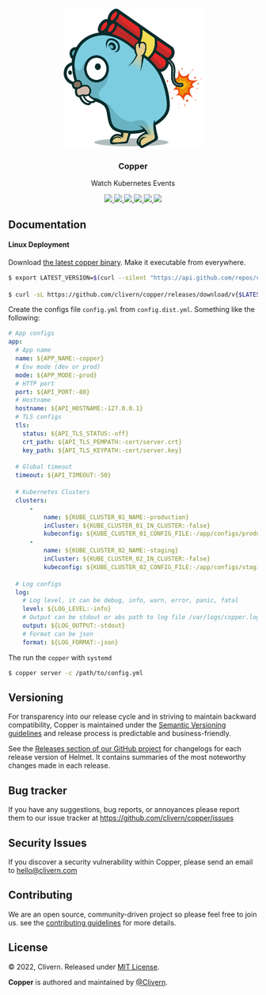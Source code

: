 <p align="center">
    <img src="/static/logo.png?v=0.1.1" width="280" />
    <h3 align="center">Copper</h3>
    <p align="center">Watch Kubernetes Events</p>
    <p align="center">
        <a href="https://github.com/clivern/copper/actions/workflows/build.yml">
            <img src="https://github.com/clivern/copper/actions/workflows/build.yml/badge.svg">
        </a>
        <a href="https://github.com/clivern/copper/actions">
            <img src="https://github.com/clivern/copper/workflows/Release/badge.svg">
        </a>
        <a href="https://github.com/clivern/copper/releases">
            <img src="https://img.shields.io/badge/Version-0.1.1-red.svg">
        </a>
        <a href="https://goreportcard.com/report/github.com/clivern/copper">
            <img src="https://goreportcard.com/badge/github.com/clivern/copper?v=0.1.1">
        </a>
        <a href="https://godoc.org/github.com/clivern/copper">
            <img src="https://godoc.org/github.com/clivern/copper?status.svg">
        </a>
        <a href="https://github.com/clivern/copper/blob/master/LICENSE">
            <img src="https://img.shields.io/badge/LICENSE-MIT-orange.svg">
        </a>
    </p>
</p>

## Documentation

#### Linux Deployment

Download [the latest copper binary](https://github.com/clivern/copper/releases). Make it executable from everywhere.

```zsh
$ export LATEST_VERSION=$(curl --silent "https://api.github.com/repos/clivern/copper/releases/latest" | jq '.tag_name' | sed -E 's/.*"([^"]+)".*/\1/' | tr -d v)

$ curl -sL https://github.com/clivern/copper/releases/download/v{$LATEST_VERSION}/copper_{$LATEST_VERSION}_Linux_x86_64.tar.gz | tar xz
```

Create the configs file `config.yml` from `config.dist.yml`. Something like the following:

```yaml
# App configs
app:
  # App name
  name: ${APP_NAME:-copper}
  # Env mode (dev or prod)
  mode: ${APP_MODE:-prod}
  # HTTP port
  port: ${API_PORT:-80}
  # Hostname
  hostname: ${API_HOSTNAME:-127.0.0.1}
  # TLS configs
  tls:
    status: ${API_TLS_STATUS:-off}
    crt_path: ${API_TLS_PEMPATH:-cert/server.crt}
    key_path: ${API_TLS_KEYPATH:-cert/server.key}

  # Global timeout
  timeout: ${API_TIMEOUT:-50}

  # Kubernetes Clusters
  clusters:
      -
          name: ${KUBE_CLUSTER_01_NAME:-production}
          inCluster: ${KUBE_CLUSTER_01_IN_CLUSTER:-false}
          kubeconfig: ${KUBE_CLUSTER_01_CONFIG_FILE:-/app/configs/production-cluster-kubeconfig.yaml}
      -
          name: ${KUBE_CLUSTER_02_NAME:-staging}
          inCluster: ${KUBE_CLUSTER_02_IN_CLUSTER:-false}
          kubeconfig: ${KUBE_CLUSTER_02_CONFIG_FILE:-/app/configs/staging-cluster-kubeconfig.yaml}

  # Log configs
  log:
    # Log level, it can be debug, info, warn, error, panic, fatal
    level: ${LOG_LEVEL:-info}
    # Output can be stdout or abs path to log file /var/logs/copper.log
    output: ${LOG_OUTPUT:-stdout}
    # Format can be json
    format: ${LOG_FORMAT:-json}
```

The run the `copper` with `systemd`

```zsh
$ copper server -c /path/to/config.yml
```

## Versioning

For transparency into our release cycle and in striving to maintain backward compatibility, Copper is maintained under the [Semantic Versioning guidelines](https://semver.org/) and release process is predictable and business-friendly.

See the [Releases section of our GitHub project](https://github.com/clivern/copper/releases) for changelogs for each release version of Helmet. It contains summaries of the most noteworthy changes made in each release.

## Bug tracker

If you have any suggestions, bug reports, or annoyances please report them to our issue tracker at https://github.com/clivern/copper/issues

## Security Issues

If you discover a security vulnerability within Copper, please send an email to [hello@clivern.com](mailto:hello@clivern.com)

## Contributing

We are an open source, community-driven project so please feel free to join us. see the [contributing guidelines](CONTRIBUTING.md) for more details.

## License

© 2022, Clivern. Released under [MIT License](https://opensource.org/licenses/mit-license.php).

**Copper** is authored and maintained by [@Clivern](http://github.com/clivern).
